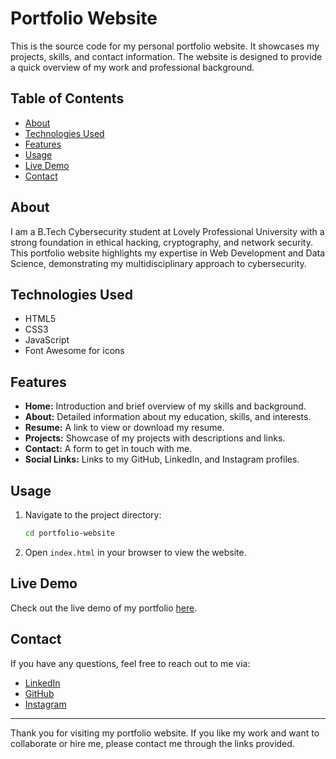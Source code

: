 # Portfolio Website

This is the source code for my personal portfolio website. It showcases my projects, skills, and contact information. The website is designed to provide a quick overview of my work and professional background.

## Table of Contents

- [About](#about)
- [Technologies Used](#technologies-used)
- [Features](#features)
- [Usage](#usage)
- [Live Demo](#live-demo)
- [Contact](#contact)

## About

I am a B.Tech Cybersecurity student at Lovely Professional University with a strong foundation in ethical hacking, cryptography, and network security. This portfolio website highlights my expertise in Web Development and Data Science, demonstrating my multidisciplinary approach to cybersecurity. 

## Technologies Used

- HTML5
- CSS3
- JavaScript
- Font Awesome for icons

## Features

- **Home:** Introduction and brief overview of my skills and background.
- **About:** Detailed information about my education, skills, and interests.
- **Resume:** A link to view or download my resume.
- **Projects:** Showcase of my projects with descriptions and links.
- **Contact:** A form to get in touch with me.
- **Social Links:** Links to my GitHub, LinkedIn, and Instagram profiles.

## Usage

1. Navigate to the project directory:
    ```bash
    cd portfolio-website
    ```
2. Open `index.html` in your browser to view the website.

## Live Demo

Check out the live demo of my portfolio [here](https://portfolio-omega-sepia-21.vercel.app/).

## Contact

If you have any questions, feel free to reach out to me via:
- [LinkedIn](https://www.linkedin.com/in/akhilesh-dutt/)
- [GitHub](https://github.com/akhileshdutt)
- [Instagram](https://www.instagram.com/akhilesh_dutt_/)

---

Thank you for visiting my portfolio website. If you like my work and want to collaborate or hire me, please contact me through the links provided.
